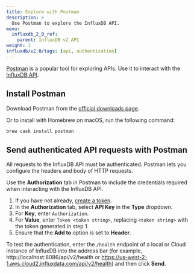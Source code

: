```yaml
---
title: Explore with Postman
description: >
  Use Postman to explore the InfluxDB API.
menu:
  influxdb_2_0_ref:
    parent: InfluxDB v2 API
weight: 3
influxdb/v2.0/tags: [api, authentication]
---
```


[Postman](https://www.postman.com/) is a popular tool for exploring APIs.
Use it to interact with the [InfluxDB API](/influxdb/v2.0/reference/api).

## Install Postman

Download Postman from the [official downloads page](https://www.postman.com/downloads/).

Or to install with Homebrew on macOS, run the following command:

```sh
brew cask install postman
```

## Send authenticated API requests with Postman

All requests to the InfluxDB API must be authenticated.
Postman lets you configure the headers and body of HTTP requests.

Use the **Authorization** tab in Postman to include the credentials required when interacting with the InfluxDB API.

1. If you have not already, [create a token](/influxdb/v2.0/security/tokens/create-token/).
2. In the **Authorization** tab, select **API Key** in the **Type** dropdown.
3. For **Key**, enter `Authorization`.
4. For **Value**, enter `Token <token string>`, replacing `<token string>` with the token generated in step 1.
5. Ensure that the **Add to** option is set to **Header**.

To test the authentication, enter the `/health` endpoint of a local or Cloud instance of InfluxDB into the address bar
(for example, http://localhost:8086/api/v2/health or https://us-west-2-1.aws.cloud2.influxdata.com/api/v2/health)
and then click **Send**.
